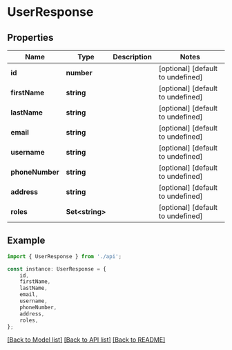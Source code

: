 # UserResponse


## Properties

Name | Type | Description | Notes
------------ | ------------- | ------------- | -------------
**id** | **number** |  | [optional] [default to undefined]
**firstName** | **string** |  | [optional] [default to undefined]
**lastName** | **string** |  | [optional] [default to undefined]
**email** | **string** |  | [optional] [default to undefined]
**username** | **string** |  | [optional] [default to undefined]
**phoneNumber** | **string** |  | [optional] [default to undefined]
**address** | **string** |  | [optional] [default to undefined]
**roles** | **Set&lt;string&gt;** |  | [optional] [default to undefined]

## Example

```typescript
import { UserResponse } from './api';

const instance: UserResponse = {
    id,
    firstName,
    lastName,
    email,
    username,
    phoneNumber,
    address,
    roles,
};
```

[[Back to Model list]](../README.md#documentation-for-models) [[Back to API list]](../README.md#documentation-for-api-endpoints) [[Back to README]](../README.md)
